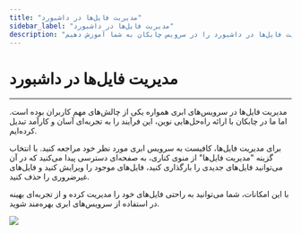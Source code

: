 ```yaml
---
title: "مدیریت فایل‌ها در داشبورد"
sidebar_label: "مدیریت فایل‌ها در داشبورد"
description: "در این بخش می‌خواهیم نحوه مدیریت فایل‌ها در داشبورد را در سرویس چابکان به شما آموزش دهیم."
---
```


# مدیریت فایل‌ها در داشبورد
---

مدیریت فایل‌ها در سرویس‌های ابری همواره یکی از چالش‌های مهم کاربران بوده است. اما ما در چابکان با ارائه راه‌حل‌هایی نوین، این فرآیند را به تجربه‌ای آسان و کارآمد تبدیل کرده‌ایم.

برای مدیریت فایل‌ها، کافیست به سرویس ابری مورد نظر خود مراجعه کنید. با انتخاب گزینه "مدیریت فایل‌ها" از منوی کناری، به صفحه‌ای دسترسی پیدا می‌کنید که در آن می‌توانید فایل‌های جدیدی را بارگذاری کنید، فایل‌های موجود را ویرایش کنید و فایل‌های غیرضروری را حذف کنید.

با این امکانات، شما می‌توانید به راحتی فایل‌های خود را مدیریت کرده و از تجربه‌ای بهینه در استفاده از سرویس‌های ابری بهره‌مند شوید.

![](https://s1.chabokan.net/docs/images/files.png)

